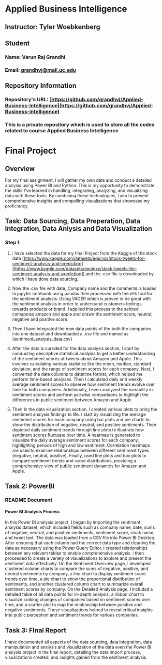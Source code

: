 # Applied Business Intelligence

## Instructor: Tyler Woebkenberg

## Student

### Name: Varun Raj Grandhi
### Email: grandhvj@mail.uc.edu


## Repository Information
### Repository's URL: [https://github.com/grandhvj/Applied-Business-Intelligence](https://github.com/grandhvj/Applied-Business-Intelligence)
### This is a private repository which is used to store all the codes related to course Applied Business Intelligence

# Final Project

## Overview

For my final assignment, I will gather my own data and conduct a detailed analysis using Power BI and Python. This is my opportunity to demonstrate the skills I've learned in handling, integrating, analyzing, and visualizing data with these tools. By combining these technologies, I aim to present comprehensive insights and compelling visualizations that showcase my proficiency.


## Task: Data Sourcing, Data Preperation, Data Integration, Data Anlysis and Data Visualization

### Step 1 

1) I have selected the data for my final Project from the Kaggle of the stock data [https://www.kaggle.com/datasets/equinxx/stock-tweets-for-sentiment-analysis-and-prediction]([https://www.kaggle.com/datasets/equinxx/stock-tweets-for-sentiment-analysis-and-prediction]) and the .csv file is downloaded by which I have done data sourcing.

2) Now the .csv file with date, Company name and the comments is loaded to jupyter notebook using pandas then processed with the nltk tool for the sentiment analysis. Using VADER which is proven to be great with the sentiment analysis in order to understand customers feelings towards products or brand. I applied this process to the selcted comapnies amazon and apple and drawn the sentiment score, neutral, negative and positive score.

3) Then I have integrated the new data points of the both the companies into one dataset and downloaded a .csv file and named as (sentiment_analysis_data.csv)

4) After the data is currated for the data analysis section, I start by conducting descriptive statistical analysis to get a better understanding of the sentiment scores of tweets about Amazon and Apple. This involves calculating various statistics like the mean, median, standard deviation, and the range of sentiment scores for each company. Next, I converted the date columns to datetime format, which helped me perform time-based analyses. Then I calculated daily and weekly average sentiment scores to observe how sentiment trends evolve over time for both companies. Additionally, I even analyzed the variability in sentiment scores and perform pairwise comparisons to highlight the differences in public sentiment between Amazon and Apple.

5) Then In the data visualization section, I created various plots to bring the sentiment analysis findings to life. I start by visualizing the average sentiment scores for each company using bar plots and pie charts to show the distribution of negative, neutral, and positive sentiments. Then depicted daily sentiment trends through line plots to illustrate how sentiment scores fluctuate over time. A heatmap is generated to visualize the daily average sentiment scores for each company, highlighting periods of high and low sentiment. Correlation heatmaps are used to examine relationships between different sentiment types (negative, neutral, positive). Finally, used line plots and box plots to compare sentiment trends and score distributions, providing a comprehensive view of public sentiment dynamics for Amazon and Apple.


## Task 2: PowerBI 

### README Document

#### Power BI Analysis Process

In this Power BI analysis project, I began by importing the sentiment analysis dataset, which included fields such as company name, date, sums of negative, neutral, and positive sentiments, sentiment score, stock name, and tweet text. The data was loaded from a CSV file into Power BI Desktop. After ensuring that each column had the correct data type and cleaning the data as necessary using the Power Query Editor, I created relationships between any relevant tables to enable comprehensive analysis. I then proceeded to create a variety of visualizations to explore and present the sentiment data effectively. On the Sentiment Overview page, I developed clustered column charts to compare the sums of negative, positive, and neutral sentiments by company, a line chart to display sentiment score trends over time, a pie chart to show the proportional distribution of sentiments, and another clustered column chart to summarize overall sentiment scores by company. On the Detailed Analysis page, I included a detailed table of all data points for in-depth analysis, a ribbon chart to visualize ranking changes of companies based on sentiment scores over time, and a scatter plot to map the relationship between positive and negative sentiments. These visualizations helped to reveal critical insights into public perception and sentiment trends for various companies.


## Task 3: FInal Report

I have documented all aspects of the data sourcing, data integration, data manipulation and analysis and visualization of the data even the Power BI analysis project in the final report, detailing the data import process, visualizations created, and insights gained from the sentiment analysis.


